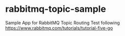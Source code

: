 # rabbitmq-topic-sample
Sample App for RabbitMQ Topic Routing Test following
https://www.rabbitmq.com/tutorials/tutorial-five-go